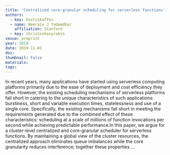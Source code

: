 ```yaml
---
title: 'Centralized core-granular scheduling for serverless functions'
authors:
  - key: kostiskaffes
  - name: Neeraja J Yadwadkar
    affiliation: Stanford
  - key: christoskozyrakis
venue: preprint
year: 2019
date: 2019-11-01
doi: 
thumbnail: False
materials:
tags:
---
```

In recent years, many applications have started using serverless computing platforms primarily due to the ease of deployment and cost efficiency they offer. However, the existing scheduling mechanisms of serverless platforms fall short in catering to the unique characteristics of such applications: burstiness, short and variable execution times, statelessness and use of a single core. Specifically, the existing mechanisms fall short in meeting the requirements generated due to the combined effect of these characteristics: scheduling at a scale of millions of function invocations per second while achieving predictable performance.In this paper, we argue for a cluster-level centralized and core-granular scheduler for serverless functions. By maintaining a global view of the cluster resources, the centralized approach eliminates queue imbalances while the core granularity reduces interference; together these properties …
